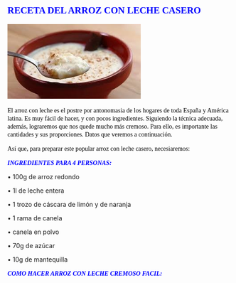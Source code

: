 ## <span style="Color:Blue;Font-Size:18;Font-Family:Castellar;">**RECETA DEL ARROZ CON LECHE CASERO**</span>

![imagen montaje](arroz.jpg)

<span style="Color:Black;Font-Size:12;Font-Family:Time New Roman;">El arroz con leche es el postre por antonomasia de los hogares de toda España y América latina. Es muy fácil de hacer, y con pocos ingredientes. Siguiendo la técnica adecuada, además, lograremos que nos quede mucho más cremoso. Para ello, es importante las cantidades y sus proporciones. Datos que veremos a continuación.   
  
<span style="Color:Black;Font-Family:Time New Roman;Font-Size:12;">Así que, para preparar este popular arroz con leche casero, necesiaremos:</span>

  
  <span style="Color:Blue;Font-Size:14;Font-Family:Time New Roman;">___INGREDIENTES PARA 4 PERSONAS:___</span>    
  
  •	100g de arroz redondo
  
•	1l de leche entera  
 
•	1 trozo de cáscara de limón y de naranja  

•	1 rama de canela  

•	canela en polvo  

•	70g de azúcar  

•	10g de mantequilla    
  
  <span style="Color:Blue;Font-Family:Time New Roman;Font-Size:14;">___COMO HACER ARROZ CON LECHE CREMOSO FACIL:___</span>
